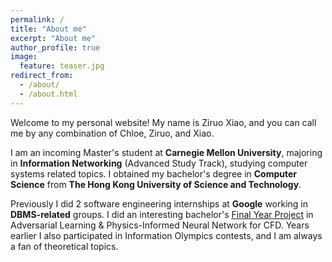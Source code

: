 ```yaml
---
permalink: /
title: "About me"
excerpt: "About me"
author_profile: true
image:
  feature: teaser.jpg
redirect_from: 
  - /about/
  - /about.html
---
```

Welcome to my personal website! My name is Ziruo Xiao, and you can call me by any combination of Chloe, Ziruo, and Xiao.

I am an incoming Master's student at **Carnegie Mellon University**, majoring in **Information Networking** (Advanced Study Track), studying computer systems related topics. I obtained my bachelor's degree in **Computer Science** from **The Hong Kong University of Science and Technology**.

Previously I did 2 software engineering internships at **Google** working in **DBMS-related** groups. I did an interesting bachelor's [Final Year Project](https://github.com/DL-for-CFD/alpinn_for_submission) in Adversarial Learning & Physics-Informed Neural Network for CFD. Years earlier I also participated in Information Olympics contests, and I am always a fan of theoretical topics.

